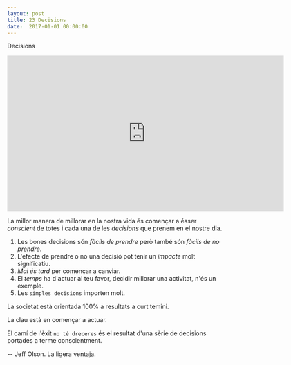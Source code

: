 ```yaml
---
layout: post
title: 23 Decisions
date:  2017-01-01 00:00:00
---
```


Decisions

<iframe width="640" height="360" src="https://www.youtube.com/embed/kI5yQ8-ZTtE?list=PLi_s9U287nBB7Ie5B63YMP7IvrSSaioQ2" frameborder="0" allowfullscreen></iframe>

La millor manera de millorar en la nostra vida és començar a ésser *conscient* de totes i cada una de les *decisions* que prenem en el nostre dia.

1. Les bones decisions són *fàcils de prendre* però també són *fàcils de no prendre*.
2. L'efecte de prendre o no una decisió pot tenir un *impacte* molt significatiu.
3. *Mai és tard* per començar a canviar.
4. El *temps* ha d'actuar al teu favor, decidir millorar una activitat, n'és un exemple.
5. Les `simples decisions` importen molt.

La societat està orientada 100% a resultats a curt temini.

La clau està en començar a actuar.

El camí de l'èxit `no té dreceres` és el resultat d'una sèrie de decisions portades a terme conscientment.

-- Jeff Olson. La ligera ventaja.

